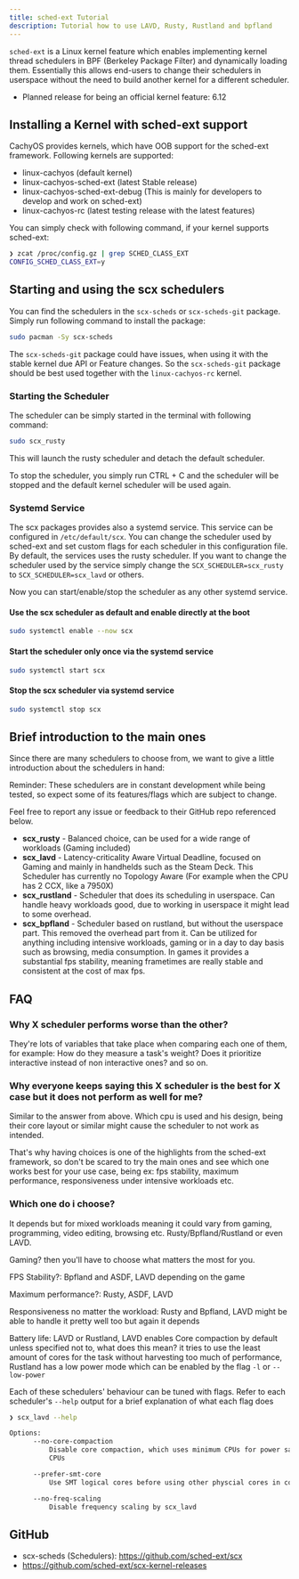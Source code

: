 ```yaml
---
title: sched-ext Tutorial
description: Tutorial how to use LAVD, Rusty, Rustland and bpfland
---
```


`sched-ext` is a Linux kernel feature which enables implementing kernel thread schedulers in BPF (Berkeley Package Filter)
and dynamically loading them. Essentially this allows end-users to change their schedulers in userspace without the need to
build another kernel for a different scheduler.

- Planned release for being an official kernel feature: 6.12

##  Installing a Kernel with sched-ext support

CachyOS provides kernels, which have OOB support for the sched-ext framework.
Following kernels are supported:
- linux-cachyos (default kernel)
- linux-cachyos-sched-ext (latest Stable release)
- linux-cachyos-sched-ext-debug (This is mainly for developers to develop and work on sched-ext)
- linux-cachyos-rc (latest testing release with the latest features)

You can simply check with following command, if your kernel supports sched-ext:
```bash
❯ zcat /proc/config.gz | grep SCHED_CLASS_EXT
CONFIG_SCHED_CLASS_EXT=y
```

## Starting and using the scx schedulers

You can find the schedulers in the `scx-scheds` or `scx-scheds-git` package.
Simply run following command to install the package:
```sh
sudo pacman -Sy scx-scheds
```

The `scx-scheds-git` package could have issues, when using it with the stable kernel due API or Feature changes. So the `scx-scheds-git` package should be best used together with the `linux-cachyos-rc` kernel.

### Starting the Scheduler

The scheduler can be simply started in the terminal with following command:
```sh
sudo scx_rusty
```

This will launch the rusty scheduler and detach the default scheduler.

To stop the scheduler, you simply run CTRL + C and the scheduler will be stopped and the default kernel scheduler will be used again.

### Systemd Service

The scx packages provides also a systemd service. This service can be configured in `/etc/default/scx`.
You can change the scheduler used by sched-ext and set custom flags for each scheduler in this configuration file.
By default, the services uses the rusty scheduler. If you want to change the scheduler used by the service simply change
the `SCX_SCHEDULER=scx_rusty` to `SCX_SCHEDULER=scx_lavd` or others.

Now you can start/enable/stop the scheduler as any other systemd service.

#### Use the scx scheduler as default and enable directly at the boot

```sh
sudo systemctl enable --now scx
```

#### Start the scheduler only once via the systemd service

```sh
sudo systemctl start scx
```

#### Stop the scx scheduler via systemd service

```sh
sudo systemctl stop scx
```

## Brief introduction to the main ones

Since there are many schedulers to choose from, we want to give a little introduction about the schedulers in hand:

Reminder: These schedulers are in constant development while being tested, so expect some of its features/flags which are subject to change.

Feel free to report any issue or feedback to their GitHub repo referenced below.

- **scx_rusty** - Balanced choice, can be used for a wide range of workloads (Gaming included)
- **scx_lavd** - Latency-criticality Aware Virtual Deadline, focused on Gaming and mainly in handhelds such as the Steam Deck. This Scheduler has currently no Topology Aware (For example when the CPU has 2 CCX, like a 7950X)
- **scx_rustland** - Scheduler that does its scheduling in userspace. Can handle heavy workloads good, due to working in userspace it might lead to some overhead.
- **scx_bpfland** - Scheduler based on rustland, but without the userspace part. This removed the overhead part from it. Can be utilized for anything including intensive workloads, gaming or in a day to day basis such as browsing, media consumption.
In games it provides a substantial fps stability, meaning frametimes are really stable and consistent at the cost of max fps.

## FAQ

### Why X scheduler performs worse than the other?

They're lots of variables that take place when comparing each one of them, for example: How do they measure a task's weight? Does it prioritize interactive instead of non interactive ones? and so on.

### Why everyone keeps saying this X scheduler is the best for X case but it does not perform as well for me?

Similar to the answer from above. Which cpu is used and his design, being their core layout or similar might cause the scheduler to not work as intended.

That's why having choices is one of the highlights from the sched-ext framework, so don't be scared to try the main ones and see which one works best for your use case, being ex: fps stability, maximum performance, responsiveness under intensive workloads etc.

### Which one do i choose?

It depends but for mixed workloads meaning it could vary from gaming, programming, video editing, browsing etc. Rusty/Bpfland/Rustland or even LAVD.

Gaming? then you'll have to choose what matters the most for you.

FPS Stability?: Bpfland and ASDF, LAVD depending on the game

Maximum performance?: Rusty, ASDF, LAVD

Responsiveness no matter the workload: Rusty and Bpfland, LAVD might be able to handle it pretty well too but again it depends

Battery life: LAVD or Rustland, LAVD enables Core compaction by default unless specified not to, what does this mean? it tries to use the least amount of cores for the task without harvesting too much of performance, Rustland has a low power mode which can be enabled by the flag `-l` or `--low-power`

Each of these schedulers' behaviour can be tuned with flags. Refer to each scheduler's `--help` output for a brief explanation
of what each flag does

```sh
❯ scx_lavd --help

Options:
      --no-core-compaction
          Disable core compaction, which uses minimum CPUs for power saving, and always use all the online
          CPUs

      --prefer-smt-core
          Use SMT logical cores before using other physcial cores in core compaction

      --no-freq-scaling
          Disable frequency scaling by scx_lavd
```

## GitHub

- scx-scheds (Schedulers): https://github.com/sched-ext/scx
- https://github.com/sched-ext/scx-kernel-releases
